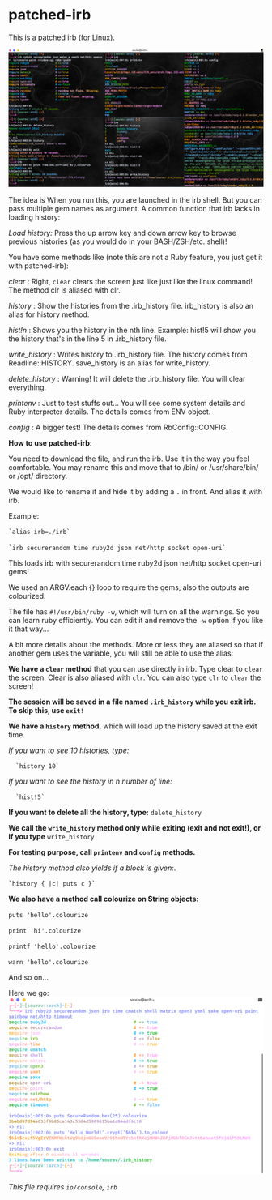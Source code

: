 # patched-irb
This is a patched irb (for Linux).

![alt screenshot](https://raw.githubusercontent.com/Souravgoswami/patched-irb/master/screenshots/Screenshot%20from%202019-01-18%2000-19-13.png)

The idea is When you run this, you are launched in the irb shell. But you can pass multiple gem names as argument. A common  function that irb lacks in loading history:

*Load history:* Press the up arrow key and down arrow key to browse previous histories (as you would do in your BASH/ZSH/etc.  shell)!

You have some methods like (note this are not a Ruby feature, you just get it with patched-irb):

*clear* : Right, `clear` clears the screen just like just like the linux command! The method clr is aliased with clr.

*history* : Show the histories from the .irb_history file. irb_history is also an alias for history method.

*hist!n* : Shows you the history in the nth line. Example: hist!5 will show you the history that's in the line 5 in .irb_history file.

*write_history* : Writes history to .irb_history file. The history comes from Readline::HISTORY. save_history is an alias for write_history.

*delete_history* : Warning! It will delete the .irb_history file. You will clear everything.

*printenv* : Just to test stuffs out... You will see some system details and Ruby interpreter details. The details comes from ENV object.

*config* : A bigger test! The details comes from RbConfig::CONFIG.

**How to use patched-irb:**

You need to download the file, and run the irb. Use it in the way you feel comfortable.
You may rename this and move that to /bin/ or /usr/share/bin/ or /opt/ directory.

We would like to rename it and hide it by adding a `.` in front. And alias it with irb.

Example:

    `alias irb=./irb`
    
    `irb securerandom time ruby2d json net/http socket open-uri`
    
This loads irb with securerandom time ruby2d json net/http socket open-uri gems!
    
We used an ARGV.each {} loop to require the gems, also the outputs are colourized.

The file has `#!/usr/bin/ruby -w`, which will turn on all the warnings. So you can learn ruby efficiently. You can edit it and remove the `-w` option if you like it that way...


A bit more details about the methods. More or less they are aliased so that if another gem uses the variable, you will still be able to use the alias:

**We have a `clear` method** that you can use directly in irb. Type clear to `clear` the screen. Clear is also aliased with `clr`. You can also type `clr` to `clear` the screen!

**The session will be saved in a file named `.irb_history` while you exit irb. To skip this, use `exit!`**

**We have a `history` method**, which will load up the history saved at the exit time.

 *If you want to see 10 histories, type:*
 
      `history 10`

 *If you want to see the history in n number of line:*
 
      `hist!5`

 **If you want to delete all the history, type:**
      `delete_history`

**We call the `write_history` method only while exiting (exit and not exit!), or if you type** `write_history`

**For testing purpose, call `printenv` and `config` methods.**

*The history method also yields if a block is given:*.

    `history { |c| puts c }`
    
   
**We also have a method call colourize on String objects:**

  `puts 'hello'.colourize`
  
  `print 'hi'.colourize`
  
  `printf 'hello'.colourize`
  
  `warn 'hello'.colourize`
  
And so on...

Here we go:
![alt screenshot2](https://raw.githubusercontent.com/Souravgoswami/patched-irb/master/screenshots/Screenshot%20from%202019-01-18%2000-14-14.png)

*This file requires `io/console`, `irb`*
